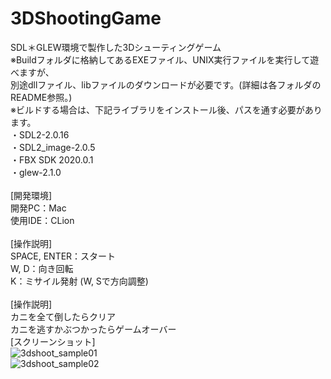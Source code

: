 # 3DShootingGame
SDL＊GLEW環境で製作した3Dシューティングゲーム<br>
※Buildフォルダに格納してあるEXEファイル、UNIX実行ファイルを実行して遊べますが、
<br>
別途dllファイル、libファイルのダウンロードが必要です。(詳細は各フォルダのREADME参照。)
<br>
※ビルドする場合は、下記ライブラリをインストール後、パスを通す必要があります。<br>
・SDL2-2.0.16<br>
・SDL2_image-2.0.5<br>
・FBX SDK 2020.0.1<br>
・glew-2.1.0<br>
<br>
[開発環境]
<br>
開発PC：Mac
<br>
使用IDE：CLion
<br>
<br>
[操作説明]
<br>
SPACE, ENTER：スタート
<br>
W, D：向き回転
<br>
K：ミサイル発射 (W, Sで方向調整)
<br>
<br>
[操作説明]
<br>
カニを全て倒したらクリア
<br>
カニを逃すかぶつかったらゲームオーバー
<br>
[スクリーンショット]<br>
![3dshoot_sample01](https://user-images.githubusercontent.com/77447256/142758014-c4de12ef-b7f9-4f6d-b30b-8fb5ce218451.png)
<br>
![3dshoot_sample02](https://user-images.githubusercontent.com/77447256/142758030-4d7371b7-a745-4825-80d2-d049e1c7a88b.png)
<br>
